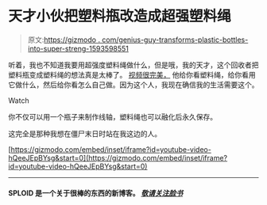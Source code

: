 # 天才小伙把塑料瓶改造成超强塑料绳

> 原文:[https://gizmodo . com/genius-guy-transforms-plastic-bottles-into-super-streng-1593598551](https://gizmodo.com/genius-guy-transforms-plastic-bottles-into-super-streng-1593598551)

听着，我也不知道我要用超强度塑料绳做什么，但是哦，我的天才，这个回收者把塑料瓶变成塑料绳的想法真是太棒了。 [视频很完美，](https://www.youtube.com/watch?v=hQeeJEpBYsg) 他给你看塑料绳，给你看用它做什么，然后给你看怎么自己做。因为这个人，我现在确信我的生活需要这个。

Watch

你不仅可以用一个瓶子来制作线轴，塑料绳也可以融化后永久保存。

这完全是那种我想在僵尸末日时站在我这边的人。

 [https://gizmodo.com/embed/inset/iframe?id=youtube-video-hQeeJEpBYsg&start=0](https://gizmodo.com/embed/inset/iframe?id=youtube-video-hQeeJEpBYsg&start=0) 

* * *

#### SPLOID 是一个关于很棒的东西的新博客。 [*敬请关注脸书*](https://www.facebook.com/sploidbook)